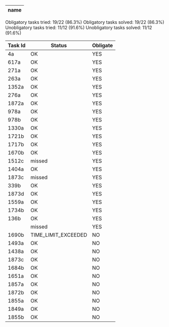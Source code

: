 |name|
|-|
Obligatory tasks tried: 19/22 (86.3%)
Obligatory tasks solved: 19/22 (86.3%)
Unobligatory tasks tried: 11/12 (91.6%)
Unobligatory tasks solved: 11/12 (91.6%)

Task Id | Status | Obligate |
|---|---|---|
|4a|OK|YES|
|617a|OK|YES|
|271a|OK|YES|
|263a|OK|YES|
|1352a|OK|YES|
|276a|OK|YES|
|1872a|OK|YES|
|978a|OK|YES|
|978b|OK|YES|
|1330a|OK|YES|
|1721b|OK|YES|
|1717b|OK|YES|
|1670b|OK|YES|
|1512c| missed |YES|
|1404a|OK|YES|
|1873с| missed |YES|
|339b|OK|YES|
|1873d|OK|YES|
|1559a|OK|YES|
|1734b|OK|YES|
|136b|OK|YES|
|| missed |YES|
|1690b|TIME_LIMIT_EXCEEDED|NO|
|1493a|OK|NO|
|1438a|OK|NO|
|1873c|OK|NO|
|1684b|OK|NO|
|1651a|OK|NO|
|1857a|OK|NO|
|1872b|OK|NO|
|1855a|OK|NO|
|1849a|OK|NO|
|1855b|OK|NO|